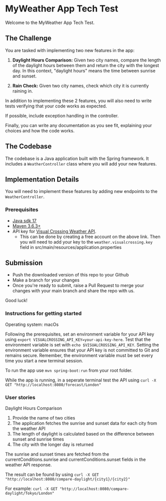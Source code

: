 # MyWeather App Tech Test

Welcome to the MyWeather App Tech Test.

## The Challenge

You are tasked with implementing two new features in the app:

1. **Daylight Hours Comparison:** Given two city names, compare the length of the daylight hours between them and return the city with the longest day. In this context, "daylight hours" means the time between sunrise and sunset.

2. **Rain Check:** Given two city names, check which city it is currently raining in.

In addition to implementing these 2 features, you will also need to write tests verifying that your code works as expected.

If possible, include exception handling in the controller.

Finally, you can write any documentation as you see fit, explaining your choices and how the code works.

## The Codebase

The codebase is a Java application built with the Spring framework. It includes a `WeatherController` class where you will add your new features.

## Implementation Details

You will need to implement these features by adding new endpoints to the `WeatherController`.

### Prerequisites

- [Java sdk 17](https://openjdk.java.net/projects/jdk/17/)
- [Maven 3.6.3+](https://maven.apache.org/install.html)
- API key for [Visual Crossing Weather API](https://www.visualcrossing.com/weather-data-editions). 
  - This can be done by creating a free account on the above link. Then you will need to add your key to the `weather.visualcrossing.key` field in src/main/resources/application.properties

## Submission

* Push the downloaded version of this repo to your Github
* Make a branch for your changes
* Once you're ready to submit, raise a Pull Request to merge your changes with your main branch and share the repo with us.

Good luck!

### Instructions for getting started

Operating system: macOs

Following the prerequisites, set an environment variable for your API key using `export VISUALCROSSING_API_KEY=your-api-key-here`. Test that the environment variable is set with `echo $VISUALCROSSING_API_KEY`. Setting the environment variable ensures that your API key is not committed to Git and remains secure. Remember, the environment variable must be set every time you start a new terminal session.

To run the app use `mvn spring-boot:run` from your root folder.

While the app is running, in a seperate terminal test the API using `curl -X GET "http://localhost:8080/forecast/London"`

### User stories

Daylight Hours Comparison

1. Provide the name of two cities 
2. The application fetches the sunrise and sunset data for each city from the weather API
4. The length of daylight is calculated based on the difference between sunset and sunrise times
5. The city with the longer day is returned

The sunrise and sunset times are fetched from the currentConditions.sunrise and currentConditions.sunset fields in the weather API response.

The result can be found by using `curl -X GET "http://localhost:8080/compare-daylight/{city1}/{city2}"`

For example: `curl -X GET "http://localhost:8080/compare-daylight/Tokyo/London"` 